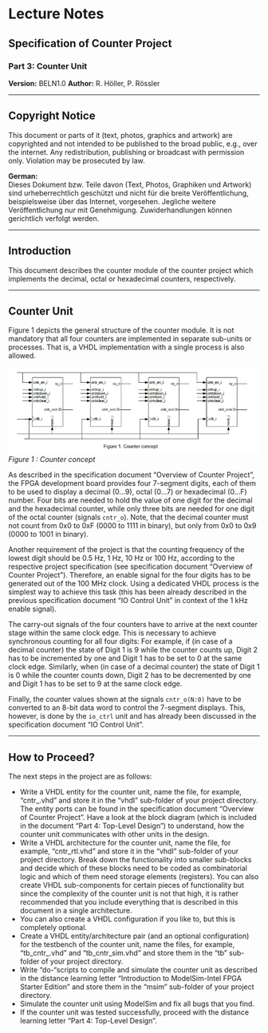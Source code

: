 # Lecture Notes

## Specification of Counter Project

### Part 3: Counter Unit

**Version:** BELN1.0
**Author:** R. Höller, P. Rössler

---

## Copyright Notice

This document or parts of it (text, photos, graphics and artwork) are copyrighted and not intended to be published to the broad public, e.g., over the internet. Any redistribution, publishing or broadcast with permission only. Violation may be prosecuted by law.

**German:**  
Dieses Dokument bzw. Teile davon (Text, Photos, Graphiken und Artwork) sind urheberrechtlich geschützt und nicht für die breite Veröffentlichung, beispielsweise über das Internet, vorgesehen. Jegliche weitere Veröffentlichung nur mit Genehmigung. Zuwiderhandlungen können gerichtlich verfolgt werden.

---

## Introduction

This document describes the counter module of the counter project which implements the decimal, octal or hexadecimal counters, respectively.

---

## Counter Unit

Figure 1 depicts the general structure of the counter module. It is not mandatory that all four counters are implemented in separate sub-units or processes. That is, a VHDL implementation with a single process is also allowed.

![Figure 1 : Counter concept](imgs/Figure_1_Counter_concept.png)
*Figure 1 : Counter concept*

As described in the specification document “Overview of Counter Project”, the FPGA development board provides four 7-segment digits, each of them to be used to display a decimal (0...9), octal (0...7) or hexadecimal (0...F) number. Four bits are needed to hold the value of one digit for the decimal and the hexadecimal counter, while only three bits are needed for one digit of the octal counter (signals `cntr_o`). Note, that the decimal counter must not count from 0x0 to 0xF (0000 to 1111 in binary), but only from 0x0 to 0x9 (0000 to 1001 in binary).

Another requirement of the project is that the counting frequency of the lowest digit should be 0.5 Hz, 1 Hz, 10 Hz or 100 Hz, according to the respective project specification (see specification document “Overview of Counter Project”). Therefore, an enable signal for the four digits has to be generated out of the 100 MHz clock. Using a dedicated VHDL process is the simplest way to achieve this task (this has been already described in the previous specification document “IO Control Unit” in context of the 1 kHz enable signal).

The carry-out signals of the four counters have to arrive at the next counter stage within the same clock edge. This is necessary to achieve synchronous counting for all four digits: For example, if (in case of a decimal counter) the state of Digit 1 is 9 while the counter counts up, Digit 2 has to be incremented by one and Digit 1 has to be set to 0 at the same clock edge. Similarly, when (in case of a decimal counter) the state of Digit 1 is 0 while the counter counts down, Digit 2 has to be decremented by one and Digit 1 has to be set to 9 at the same clock edge.

Finally, the counter values shown at the signals `cntr_o(N:0)` have to be converted to an 8-bit data word to control the 7-segment displays. This, however, is done by the `io_ctrl` unit and has already been discussed in the specification document “IO Control Unit”.

---

## How to Proceed?

The next steps in the project are as follows:
*   Write a VHDL entity for the counter unit, name the file, for example, “cntr_.vhd” and store it in the “vhdl” sub-folder of your project directory. The entity ports can be found in the specification document “Overview of Counter Project”. Have a look at the block diagram (which is included in the document “Part 4: Top-Level Design”) to understand, how the counter unit communicates with other units in the design.
*   Write a VHDL architecture for the counter unit, name the file, for example, “cntr_rtl.vhd” and store it in the “vhdl” sub-folder of your project directory. Break down the functionality into smaller sub-blocks and decide which of these blocks need to be coded as combinatorial logic and which of them need storage elements (registers). You can also create VHDL sub-components for certain pieces of functionality but since the complexity of the counter unit is not that high, it is rather recommended that you include everything that is described in this document in a single architecture.
*   You can also create a VHDL configuration if you like to, but this is completely optional.
*   Create a VHDL entity/architecture pair (and an optional configuration) for the testbench of the counter unit, name the files, for example, “tb_cntr_.vhd” and “tb_cntr_sim.vhd” and store them in the “tb” sub-folder of your project directory.
*   Write “do-“scripts to compile and simulate the counter unit as described in the distance learning letter “Introduction to ModelSim-Intel FPGA Starter Edition” and store them in the “msim” sub-folder of your project directory.
*   Simulate the counter unit using ModelSim and fix all bugs that you find.
*   If the counter unit was tested successfully, proceed with the distance learning letter “Part 4: Top-Level Design”.